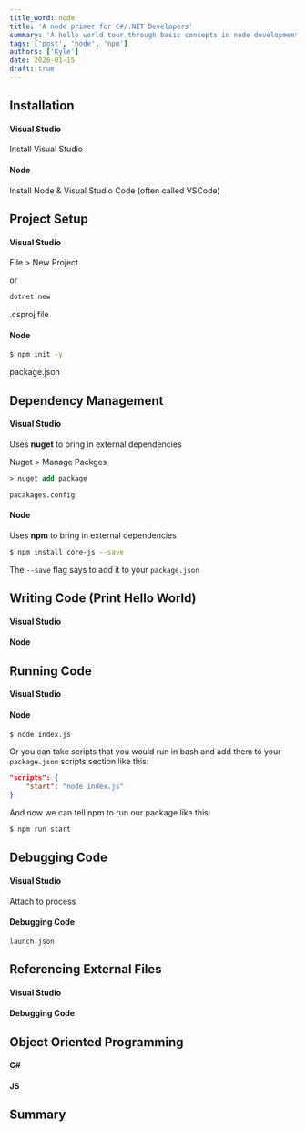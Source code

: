 ```yaml
---
title_word: node
title: 'A node primer for C#/.NET Developers'
summary: 'A hello world tour through basic concepts in node development through the lens of a Visual Studio project'
tags: ['post', 'node', 'npm']
authors: ['Kyle']
date: 2020-01-15
draft: true
---
```


## Installation

#### Visual Studio

Install Visual Studio

#### Node

Install Node & Visual Studio Code (often called VSCode)



## Project Setup

#### Visual Studio

File > New Project

or 

```bash node
dotnet new
```

.csproj file

#### Node

```bash
$ npm init -y
```

package.json

## Dependency Management

#### Visual Studio

Uses **nuget** to bring in external dependencies

Nuget > Manage Packges

```ps
> nuget add package
```

`pacakages.config`

#### Node

Uses **npm** to bring in external dependencies

```bash
$ npm install core-js --save
```

The `--save` flag says to add it to your `package.json`

## Writing Code (Print Hello World)

#### Visual Studio



#### Node

## Running Code

#### Visual Studio


#### Node

```bash
$ node index.js
```

Or you can take scripts that you would run in bash and add them to your `package.json` scripts section like this:

```json
"scripts": {
    "start": "node index.js"
}
```

And now we can tell npm to run our package like this:

```bash
$ npm run start
```


## Debugging Code

#### Visual Studio

Attach to process

#### Debugging Code

`launch.json`


## Referencing External Files

#### Visual Studio



#### Debugging Code


## Object Oriented Programming

#### C#

#### JS

## Summary

